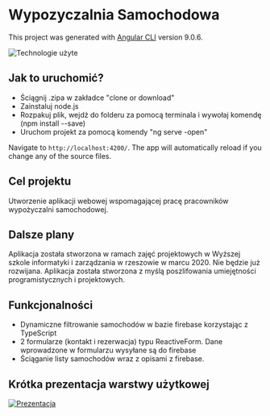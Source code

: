 # Wypozyczalnia Samochodowa

This project was generated with [Angular CLI](https://github.com/angular/angular-cli) version 9.0.6.

![Technologie użyte](http://imagizer.imageshack.com/a/img923/6023/cEgb18.png)

## Jak to uruchomić?

- Ściągnij .zipa w zakładce "clone or download"
- Zainstaluj node.js
- Rozpakuj plik, wejdź do folderu za pomocą terminala i wywołaj komendę (npm install --save)
- Uruchom projekt za pomocą komendy "ng serve -open"

Navigate to `http://localhost:4200/`. The app will automatically reload if you change any of the source files.

## Cel projektu
Utworzenie aplikacji webowej wspomagającej pracę pracowników wypożyczalni samochodowej.

## Dalsze plany
Aplikacja została stworzona w ramach zajęć projektowych w Wyższej szkole informatyki i zarządzania w rzeszowie w marcu 2020. Nie będzie już rozwijana. Aplikacja została stworzona z myślą poszlifowania umiejętności programistycznych i projektowych.

## Funkcjonalności
- Dynamiczne filtrowanie samochodów w bazie firebase korzystając z TypeScript
- 2 formularze (kontakt i rezerwacja) typu ReactiveForm. Dane wprowadzone w formularzu wysyłane są do firebase
- Ściąganie listy samochodów wraz z opisami z firebase.

## Krótka prezentacja warstwy użytkowej

[![Prezentacja](http://imagizer.imageshack.com/a/img924/2960/qIajUN.png)](https://youtu.be/2VawOtk_s7k "Prezentacja warstwy użytkowej")


